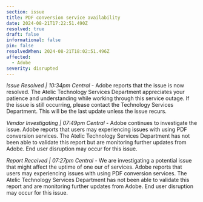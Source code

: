 ```yaml
---
section: issue
title: PDF conversion service availability
date: 2024-08-21T17:22:51.490Z
resolved: true
draft: false
informational: false
pin: false
resolvedWhen: 2024-08-21T18:02:51.496Z
affected:
  - Adobe
severity: disrupted
---
```

*Issue Resolved | 10:34pm Central* - Adobe reports that the issue is now resolved. The Atelic Technology Services Department appreciates your patience and understanding while working through this service outage. If the issue is still occurring, please contact the Technology Services Department. This will be the last update unless the issue recurs.

*Vendor Investigating | 07:49pm Central* - Adobe continues to investigate the issue. Adobe reports that users may experiencing issues with using PDF conversion services. The Atelic Technology Services Department has not been able to validate this report but are monitoring further updates from Adobe. End user disruption may occur for this issue.

*Report Received | 07:27pm Central* - We are investigating a potential issue that might affect the uptime of one our of services. Adobe reports that users may experiencing issues with using PDF conversion services. The Atelic Technology Services Department has not been able to validate this report and are monitoring further updates from Adobe. End user disruption may occur for this issue.